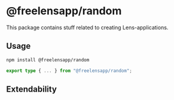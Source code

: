 # @freelensapp/random

This package contains stuff related to creating Lens-applications. 

## Usage

```sh
npm install @freelensapp/random
```

```typescript
export type { ... } from "@freelensapp/random";
```

## Extendability

